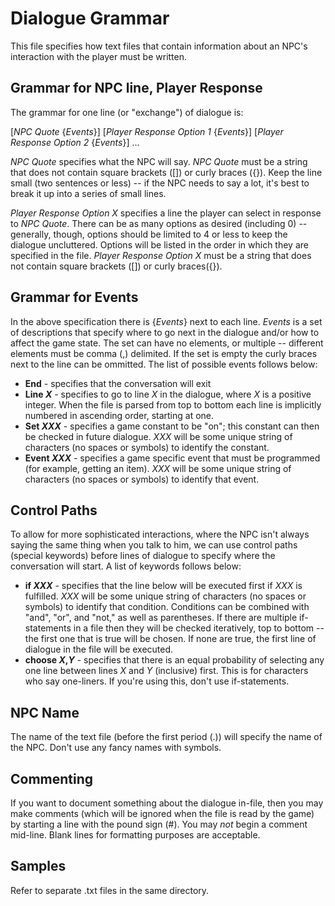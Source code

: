 Dialogue Grammar
===
This file specifies how text files that contain information about an NPC's interaction with the player must be written.

Grammar for NPC line, Player Response
---
The grammar for one line (or "exchange") of dialogue is:

\[_NPC Quote_ \{_Events_\}\] \[_Player Response Option 1_ \{_Events_\}\] \[_Player Response Option 2_ \{_Events_\}\] ...

_NPC Quote_ specifies what the NPC will say. _NPC Quote_ must be a string that does not contain square brackets (\[\]) or curly braces (\{\}). Keep the line small (two sentences or less) -- if the NPC needs to say a lot, it's best to break it up into a series of small lines.

_Player Response Option X_ specifies a line the player can select in response to _NPC Quote_. There can be as many options as desired (including 0) -- generally, though, options should be limited to 4 or less to keep the dialogue uncluttered. Options will be listed in the order in which they are specified in the file. _Player Response Option X_ must be a string that does not contain square brackets (\[\]) or curly braces(\{\}).

Grammar for Events
---
In the above specification there is \{_Events_\} next to each line. _Events_ is a set of descriptions that specify where to go next in the dialogue and/or how to affect the game state. The set can have no elements, or multiple -- different elements must be comma (,) delimited. If the set is empty the curly braces next to the line can be ommitted. The list of possible events follows below:

* **End** - specifies that the conversation will exit
* **Line _X_** - specifies to go to line _X_ in the dialogue, where _X_ is a positive integer. When the file is parsed from top to bottom each line is implicitly numbered in ascending order, starting at one.
* **Set _XXX_** - specifies a game constant to be "on"; this constant can then be checked in future dialogue. _XXX_ will be some unique string of characters (no spaces or symbols) to identify the constant.
* **Event _XXX_** - specifies a game specific event that must be programmed (for example, getting an item). _XXX_ will be some unique string of characters (no spaces or symbols) to identify that event.

Control Paths
---
To allow for more sophisticated interactions, where the NPC isn't always saying the same thing when you talk to him, we can use control paths (special keywords) before lines of dialogue to specify where the conversation will start. A list of keywords follows below:

* **if _XXX_** - specifies that the line below will be executed first if _XXX_ is fulfilled. _XXX_ will be some unique string of characters (no spaces or symbols) to identify that condition. Conditions can be combined with "and", "or", and "not," as well as parentheses. If there are multiple if-statements in a file then they will be checked iteratively, top to bottom -- the first one that is true will be chosen. If none are true, the first line of dialogue in the file will be executed.
* **choose _X_,_Y_** - specifies that there is an equal probability of selecting any one line between lines _X_ and _Y_ (inclusive) first. This is for characters who say one-liners. If you're using this, don't use if-statements.

NPC Name
---
The name of the text file (before the first period (.)) will specify the name of the NPC. Don't use any fancy names with symbols.

Commenting
---
If you want to document something about the dialogue in-file, then you may make comments (which will be ignored when the file is read by the game) by starting a line with the pound sign (#). You may *not* begin a comment mid-line. Blank lines for formatting purposes are acceptable.

Samples
---
Refer to separate .txt files in the same directory.